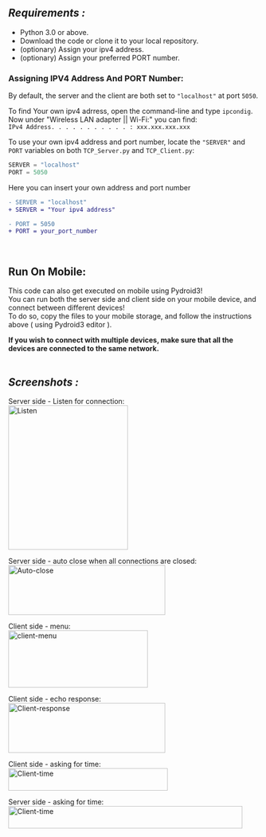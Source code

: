 ## *Requirements :*
* Python 3.0 or above.
* Download the code or clone it to your local repository.
* (optionary) Assign your ipv4 address.
* (optionary) Assign your preferred PORT number.

### Assigning IPV4 Address And PORT Number:
By default, the server and the client are both set to `"localhost"` at port `5050`.   

To find Your own ipv4 adrress, open the command-line and type `ipcondig`.  
Now under "Wireless LAN adapter || Wi-Fi:" you can find:  
`IPv4 Address. . . . . . . . . . . : xxx.xxx.xxx.xxx`

To use your own ipv4 address and port number, locate the `"SERVER"` and `PORT` variables on both `TCP_Server.py` and `TCP_Client.py`:
```python
SERVER = "localhost"
PORT = 5050
```
Here you can insert your own address and port number

```diff
- SERVER = "localhost"
+ SERVER = "Your ipv4 address"

- PORT = 5050
+ PORT = your_port_number
```  
<br>
  
## Run On Mobile:  
This code can also get executed on mobile using Pydroid3!    
You can run both the server side and client side on your mobile device, and connect between different devices!  
To do so, copy the files to your mobile storage, and follow the instructions above ( using Pydroid3 editor ).

**If you wish to connect with multiple devices, make sure that all the devices are connected to the same network.**  
<br>
  
## *Screenshots :*
Server side - Listen for connection:  
<img src="https://user-images.githubusercontent.com/97472180/168477353-14a4f2ed-a2db-4af2-add4-b4605c3eeb27.png" alt="Listen" width="240" height="290"/>  
  
Server side - auto close when all connections are closed:  
<img src="https://user-images.githubusercontent.com/97472180/168477351-35c1b336-4165-41c4-a433-b8491dacee08.png" alt="Auto-close" width="315" height="100"/>  
  
Client side - menu:  
<img src="https://user-images.githubusercontent.com/97472180/168477346-544460c9-3b0d-4886-b6e8-d8f7716bcfb3.PNG" alt="client-menu" width="280" height="115"/>
  
Client side - echo response:  
<img src="https://user-images.githubusercontent.com/97472180/168477345-073a250f-5201-4f37-973a-3d16342e81eb.PNG" alt="Client-response" width="315" height="100"/>  

Client side - asking for time:  
<img src="https://user-images.githubusercontent.com/97472180/168477348-41d57855-6708-49fd-8369-45ef0f1ae8f4.PNG" alt="Client-time" width="320" height="45"/>

Server side - asking for time:  
<img src="https://user-images.githubusercontent.com/97472180/168477343-69556caa-ab36-4c3b-8145-531dbd842058.png" alt="Client-time" width="470"  height="45"/>


